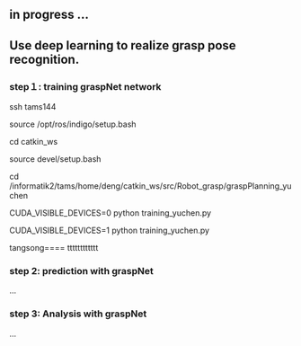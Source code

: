 ## in progress ...
## Use deep learning to realize grasp pose recognition.

### step１: training graspNet network
ssh tams144

source /opt/ros/indigo/setup.bash

cd catkin_ws

source devel/setup.bash

cd /informatik2/tams/home/deng/catkin_ws/src/Robot_grasp/graspPlanning_yuchen

CUDA_VISIBLE_DEVICES=0 python training_yuchen.py

CUDA_VISIBLE_DEVICES=1 python training_yuchen.py


tangsong====
tttttttttttt

### step 2: prediction with graspNet
...

### step 3: Analysis with graspNet
...
